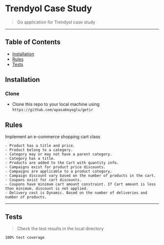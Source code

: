 # Trendyol Case Study

> Go application for Trendyol case study

---

## Table of Contents

- [Installation](#installation)
- [Rules](#rules)
- [Tests](#tests)

## Installation

### Clone

- Clone this repo to your local machine using `https://github.com/apasabeyoglu/getir`

## Rules

Implement an e-commerce shopping cart class

```
- Product has a title and price.
- Product belong to a category.
- Category may or may not have a parent category.
- Category has a title.
- Products are added to the Cart with quantity info.
- Campaigns exist for product price discounts.
- Campaigns are applicable to a product category.
- Campaign discount vary based on the number of products in the cart.
- Coupons exist for cart discounts.
- Coupons have minimum cart amount constraint. If Cart amount is less than minimum, discount is not applied.
- Delivery cost is Dynamic. Based on the number of deliveries and number of products.
```

---

## Tests

> Check the test results in the local directory

```
100% test coverage
```

